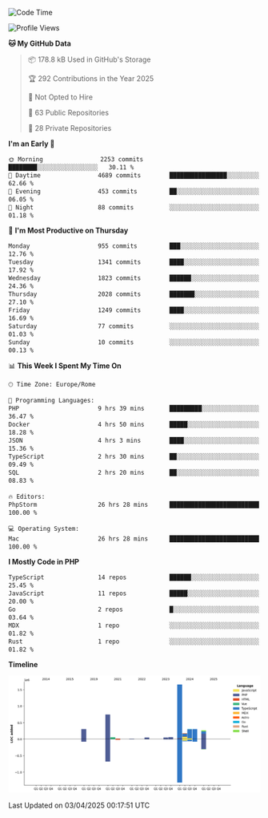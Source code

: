 <!--START_SECTION:waka-->
![Code Time](http://img.shields.io/badge/Code%20Time-5%2C856%20hrs%2033%20mins-blue)

![Profile Views](http://img.shields.io/badge/Profile%20Views-0-blue)

**🐱 My GitHub Data** 

> 📦 178.8 kB Used in GitHub's Storage 
 > 
> 🏆 292 Contributions in the Year 2025
 > 
> 🚫 Not Opted to Hire
 > 
> 📜 63 Public Repositories 
 > 
> 🔑 28 Private Repositories 
 > 
**I'm an Early 🐤** 

```text
🌞 Morning                2253 commits        ████████░░░░░░░░░░░░░░░░░   30.11 % 
🌆 Daytime                4689 commits        ████████████████░░░░░░░░░   62.66 % 
🌃 Evening                453 commits         ██░░░░░░░░░░░░░░░░░░░░░░░   06.05 % 
🌙 Night                  88 commits          ░░░░░░░░░░░░░░░░░░░░░░░░░   01.18 % 
```
📅 **I'm Most Productive on Thursday** 

```text
Monday                   955 commits         ███░░░░░░░░░░░░░░░░░░░░░░   12.76 % 
Tuesday                  1341 commits        ████░░░░░░░░░░░░░░░░░░░░░   17.92 % 
Wednesday                1823 commits        ██████░░░░░░░░░░░░░░░░░░░   24.36 % 
Thursday                 2028 commits        ███████░░░░░░░░░░░░░░░░░░   27.10 % 
Friday                   1249 commits        ████░░░░░░░░░░░░░░░░░░░░░   16.69 % 
Saturday                 77 commits          ░░░░░░░░░░░░░░░░░░░░░░░░░   01.03 % 
Sunday                   10 commits          ░░░░░░░░░░░░░░░░░░░░░░░░░   00.13 % 
```


📊 **This Week I Spent My Time On** 

```text
🕑︎ Time Zone: Europe/Rome

💬 Programming Languages: 
PHP                      9 hrs 39 mins       █████████░░░░░░░░░░░░░░░░   36.47 % 
Docker                   4 hrs 50 mins       █████░░░░░░░░░░░░░░░░░░░░   18.28 % 
JSON                     4 hrs 3 mins        ████░░░░░░░░░░░░░░░░░░░░░   15.36 % 
TypeScript               2 hrs 30 mins       ██░░░░░░░░░░░░░░░░░░░░░░░   09.49 % 
SQL                      2 hrs 20 mins       ██░░░░░░░░░░░░░░░░░░░░░░░   08.83 % 

🔥 Editors: 
PhpStorm                 26 hrs 28 mins      █████████████████████████   100.00 % 

💻 Operating System: 
Mac                      26 hrs 28 mins      █████████████████████████   100.00 % 
```

**I Mostly Code in PHP** 

```text
TypeScript               14 repos            ██████░░░░░░░░░░░░░░░░░░░   25.45 % 
JavaScript               11 repos            █████░░░░░░░░░░░░░░░░░░░░   20.00 % 
Go                       2 repos             █░░░░░░░░░░░░░░░░░░░░░░░░   03.64 % 
MDX                      1 repo              ░░░░░░░░░░░░░░░░░░░░░░░░░   01.82 % 
Rust                     1 repo              ░░░░░░░░░░░░░░░░░░░░░░░░░   01.82 % 
```



**Timeline**

![Lines of Code chart](https://raw.githubusercontent.com/frnwtr/frnwtr/main/assets/bar_graph.png)


 Last Updated on 03/04/2025 00:17:51 UTC
<!--END_SECTION:waka-->
